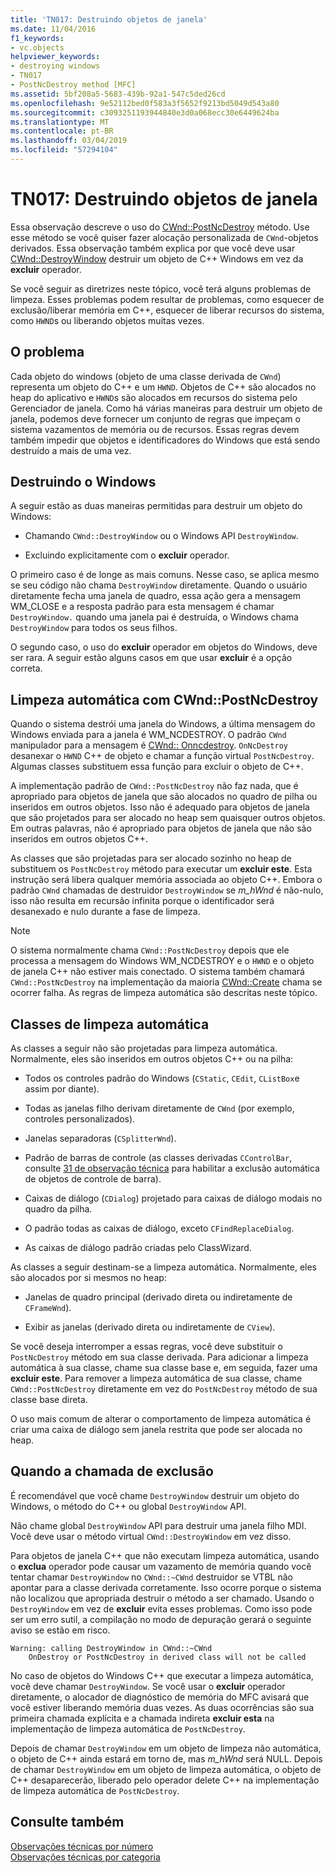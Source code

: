 ```yaml
---
title: 'TN017: Destruindo objetos de janela'
ms.date: 11/04/2016
f1_keywords:
- vc.objects
helpviewer_keywords:
- destroying windows
- TN017
- PostNcDestroy method [MFC]
ms.assetid: 5bf208a5-5683-439b-92a1-547c5ded26cd
ms.openlocfilehash: 9e52112bed0f583a3f5652f9213bd5049d543a80
ms.sourcegitcommit: c3093251193944840e3d0a068ecc30e6449624ba
ms.translationtype: MT
ms.contentlocale: pt-BR
ms.lasthandoff: 03/04/2019
ms.locfileid: "57294104"
---
```

# <a name="tn017-destroying-window-objects"></a>TN017: Destruindo objetos de janela

Essa observação descreve o uso do [CWnd::PostNcDestroy](../mfc/reference/cwnd-class.md#postncdestroy) método. Use esse método se você quiser fazer alocação personalizada de `CWnd`-objetos derivados. Essa observação também explica por que você deve usar [CWnd::DestroyWindow](../mfc/reference/cwnd-class.md#destroywindow) destruir um objeto de C++ Windows em vez da **excluir** operador.

Se você seguir as diretrizes neste tópico, você terá alguns problemas de limpeza. Esses problemas podem resultar de problemas, como esquecer de exclusão/liberar memória em C++, esquecer de liberar recursos do sistema, como `HWND`s ou liberando objetos muitas vezes.

## <a name="the-problem"></a>O problema

Cada objeto do windows (objeto de uma classe derivada de `CWnd`) representa um objeto do C++ e um `HWND`. Objetos de C++ são alocados no heap do aplicativo e `HWND`s são alocados em recursos do sistema pelo Gerenciador de janela. Como há várias maneiras para destruir um objeto de janela, podemos deve fornecer um conjunto de regras que impeçam o sistema vazamentos de memória ou de recursos. Essas regras devem também impedir que objetos e identificadores do Windows que está sendo destruído a mais de uma vez.

## <a name="destroying-windows"></a>Destruindo o Windows

A seguir estão as duas maneiras permitidas para destruir um objeto do Windows:

- Chamando `CWnd::DestroyWindow` ou o Windows API `DestroyWindow`.

- Excluindo explicitamente com o **excluir** operador.

O primeiro caso é de longe as mais comuns. Nesse caso, se aplica mesmo se seu código não chama `DestroyWindow` diretamente. Quando o usuário diretamente fecha uma janela de quadro, essa ação gera a mensagem WM_CLOSE e a resposta padrão para esta mensagem é chamar `DestroyWindow.` quando uma janela pai é destruída, o Windows chama `DestroyWindow` para todos os seus filhos.

O segundo caso, o uso do **excluir** operador em objetos do Windows, deve ser rara. A seguir estão alguns casos em que usar **excluir** é a opção correta.

## <a name="auto-cleanup-with-cwndpostncdestroy"></a>Limpeza automática com CWnd::PostNcDestroy

Quando o sistema destrói uma janela do Windows, a última mensagem do Windows enviada para a janela é WM_NCDESTROY. O padrão `CWnd` manipulador para a mensagem é [CWnd:: Onncdestroy](../mfc/reference/cwnd-class.md#onncdestroy). `OnNcDestroy` desanexar o `HWND` C++ de objeto e chamar a função virtual `PostNcDestroy`. Algumas classes substituem essa função para excluir o objeto de C++.

A implementação padrão de `CWnd::PostNcDestroy` não faz nada, que é apropriado para objetos de janela que são alocados no quadro de pilha ou inseridos em outros objetos. Isso não é adequado para objetos de janela que são projetados para ser alocado no heap sem quaisquer outros objetos. Em outras palavras, não é apropriado para objetos de janela que não são inseridos em outros objetos C++.

As classes que são projetadas para ser alocado sozinho no heap de substituem os `PostNcDestroy` método para executar um **excluir este**. Esta instrução será libera qualquer memória associada ao objeto C++. Embora o padrão `CWnd` chamadas de destruidor `DestroyWindow` se *m_hWnd* é não-nulo, isso não resulta em recursão infinita porque o identificador será desanexado e nulo durante a fase de limpeza.

> [!NOTE]
>  O sistema normalmente chama `CWnd::PostNcDestroy` depois que ele processa a mensagem do Windows WM_NCDESTROY e o `HWND` e o objeto de janela C++ não estiver mais conectado. O sistema também chamará `CWnd::PostNcDestroy` na implementação da maioria [CWnd::Create](../mfc/reference/cwnd-class.md#create) chama se ocorrer falha. As regras de limpeza automática são descritas neste tópico.

## <a name="auto-cleanup-classes"></a>Classes de limpeza automática

As classes a seguir não são projetadas para limpeza automática. Normalmente, eles são inseridos em outros objetos C++ ou na pilha:

- Todos os controles padrão do Windows (`CStatic`, `CEdit`, `CListBox`e assim por diante).

- Todas as janelas filho derivam diretamente de `CWnd` (por exemplo, controles personalizados).

- Janelas separadoras (`CSplitterWnd`).

- Padrão de barras de controle (as classes derivadas `CControlBar`, consulte [31 de observação técnica](../mfc/tn031-control-bars.md) para habilitar a exclusão automática de objetos de controle de barra).

- Caixas de diálogo (`CDialog`) projetado para caixas de diálogo modais no quadro da pilha.

- O padrão todas as caixas de diálogo, exceto `CFindReplaceDialog`.

- As caixas de diálogo padrão criadas pelo ClassWizard.

As classes a seguir destinam-se a limpeza automática. Normalmente, eles são alocados por si mesmos no heap:

- Janelas de quadro principal (derivado direta ou indiretamente de `CFrameWnd`).

- Exibir as janelas (derivado direta ou indiretamente de `CView`).

Se você deseja interromper a essas regras, você deve substituir o `PostNcDestroy` método em sua classe derivada. Para adicionar a limpeza automática à sua classe, chame sua classe base e, em seguida, fazer uma **excluir este**. Para remover a limpeza automática de sua classe, chame `CWnd::PostNcDestroy` diretamente em vez do `PostNcDestroy` método de sua classe base direta.

O uso mais comum de alterar o comportamento de limpeza automática é criar uma caixa de diálogo sem janela restrita que pode ser alocada no heap.

## <a name="when-to-call-delete"></a>Quando a chamada de exclusão

É recomendável que você chame `DestroyWindow` destruir um objeto do Windows, o método do C++ ou global `DestroyWindow` API.

Não chame global `DestroyWindow` API para destruir uma janela filho MDI. Você deve usar o método virtual `CWnd::DestroyWindow` em vez disso.

Para objetos de janela C++ que não executam limpeza automática, usando o **exclua** operador pode causar um vazamento de memória quando você tentar chamar `DestroyWindow` no `CWnd::~CWnd` destruidor se VTBL não apontar para a classe derivada corretamente. Isso ocorre porque o sistema não localizou que apropriada destruir o método a ser chamado. Usando o `DestroyWindow` em vez de **excluir** evita esses problemas. Como isso pode ser um erro sutil, a compilação no modo de depuração gerará o seguinte aviso se estão em risco.

```
Warning: calling DestroyWindow in CWnd::~CWnd
    OnDestroy or PostNcDestroy in derived class will not be called
```

No caso de objetos do Windows C++ que executar a limpeza automática, você deve chamar `DestroyWindow`. Se você usar o **excluir** operador diretamente, o alocador de diagnóstico de memória do MFC avisará que você estiver liberando memória duas vezes. As duas ocorrências são sua primeira chamada explícita e a chamada indireta **excluir esta** na implementação de limpeza automática de `PostNcDestroy`.

Depois de chamar `DestroyWindow` em um objeto de limpeza não automática, o objeto de C++ ainda estará em torno de, mas *m_hWnd* será NULL. Depois de chamar `DestroyWindow` em um objeto de limpeza automática, o objeto de C++ desaparecerão, liberado pelo operador delete C++ na implementação de limpeza automática de `PostNcDestroy`.

## <a name="see-also"></a>Consulte também

[Observações técnicas por número](../mfc/technical-notes-by-number.md)<br/>
[Observações técnicas por categoria](../mfc/technical-notes-by-category.md)
